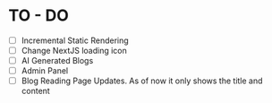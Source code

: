 # TO - DO

- [ ] Incremental Static Rendering
- [ ] Change NextJS loading icon
- [ ] AI Generated Blogs
- [ ] Admin Panel
- [ ] Blog Reading Page Updates. As of now it only shows the title and content
